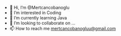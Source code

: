 - 👋 Hi, I’m @Mertcancobanoglu
- 👀 I’m interested in Coding
- 🌱 I’m currently learning Java
- 💞️ I’m looking to collaborate on ...
- 📫 How to reach me mertcancobanogluu@gmail.com

<!---
Mertcancobanoglu/Mertcancobanoglu is a ✨ special ✨ repository because its `README.md` (this file) appears on your GitHub profile.
You can click the Preview link to take a look at your changes.
--->
